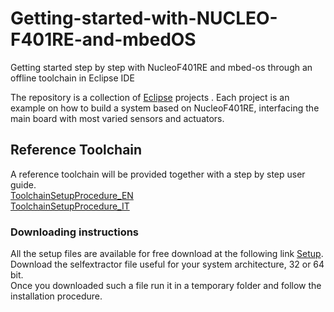 # Getting-started-with-NUCLEO-F401RE-and-mbedOS
Getting started step by step with NucleoF401RE and mbed-os through an offline toolchain in Eclipse IDE 

The repository is a collection of [Eclipse](https://eclipse.org/) projects  .
Each project is an example on how to build a system based on NucleoF401RE, interfacing the main board with most varied sensors and actuators.

## Reference Toolchain
A reference toolchain will be provided together with a step by step user guide.  
[ToolchainSetupProcedure_EN](https://github.com/STMicroelectronics/Getting-started-with-NUCLEO-F401RE-and-mbedOS/blob/master/Toolchain/ToolchainSetupProcedure_EN.docx)  
[ToolchainSetupProcedure_IT](https://github.com/STMicroelectronics/Getting-started-with-NUCLEO-F401RE-and-mbedOS/blob/master/Toolchain/ToolchainSetupProcedure_IT.docx)  
  
### Downloading instructions
All the setup files are available for free download at the following link
[Setup](https://drive.google.com/open?id=0B53d9u-CuBX8OHRYNXZfSU9TSFk).  
Download the selfextractor file useful for your system architecture, 32 or 64 bit.  
Once you downloaded such a file run it in a temporary folder and follow the installation procedure.
